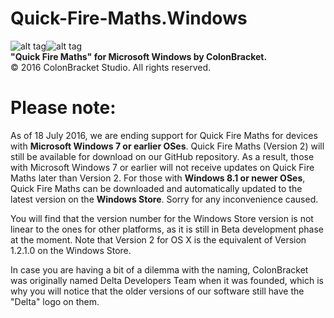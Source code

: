 # Quick-Fire-Maths.Windows
![alt tag](https://colonbracketstudio.files.wordpress.com/2016/07/icon-558-x-558-quick-fire-maths-colonbracket-studio.png?w=150&h=150)![alt tag](https://colonbracketstudio.files.wordpress.com/2016/07/icon_512x5122x.png?w=150&h=150) <br />
<b>"Quick Fire Maths" for Microsoft Windows by ColonBracket.</b> <br />
© 2016 ColonBracket Studio. All rights reserved.

# Please note:
As of 18 July 2016, we are ending support for Quick Fire Maths for devices with <b>Microsoft Windows 7 or earlier OSes</b>. Quick Fire Maths (Version 2) will still be available for download on our GitHub repository. As a result, those with Microsoft Windows 7 or earlier will not receive updates on Quick Fire Maths later than Version 2. For those with <b>Windows 8.1 or newer OSes</b>, Quick Fire Maths can be downloaded and automatically updated to the latest version on the <b>Windows Store</b>. Sorry for any inconvenience caused.

You will find that the version number for the Windows Store version is not linear to the ones for other platforms, as it is still in Beta development phase at the moment. Note that Version 2 for OS X is the equivalent of Version 1.2.1.0 on the Windows Store.

In case you are having a bit of a dilemma with the naming, ColonBracket was originally named Delta Developers Team when it was founded, which is why you will notice that the older versions of our software still have the "Delta" logo on them.
